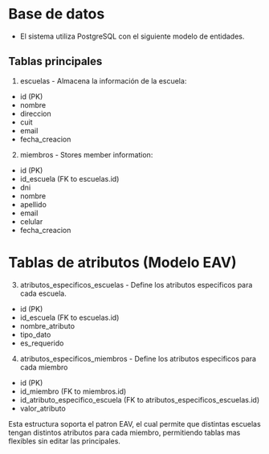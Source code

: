# Base de datos

- El sistema utiliza PostgreSQL con el siguiente modelo de entidades.

## Tablas principales

1. escuelas - Almacena la información de la escuela:

- id (PK)
- nombre
- direccion
- cuit
- email
- fecha_creacion

2. miembros - Stores member information:

- id (PK)
- id_escuela (FK to escuelas.id)
- dni
- nombre
- apellido
- email
- celular
- fecha_creacion

# Tablas de atributos (Modelo EAV)

3. atributos_especificos_escuelas - Define los atributos especificos para cada escuela.

- id (PK)
- id_escuela (FK to escuelas.id)
- nombre_atributo
- tipo_dato
- es_requerido

4. atributos_especificos_miembros - Define los atributos especificos para cada miembro

- id (PK)
- id_miembro (FK to miembros.id)
- id_atributo_especifico_escuela (FK to atributos_especificos_escuelas.id)
- valor_atributo

Esta estructura soporta el patron EAV, el cual permite que distintas escuelas tengan distintos atributos para cada miembro, permitiendo tablas mas flexibles sin editar las principales.
